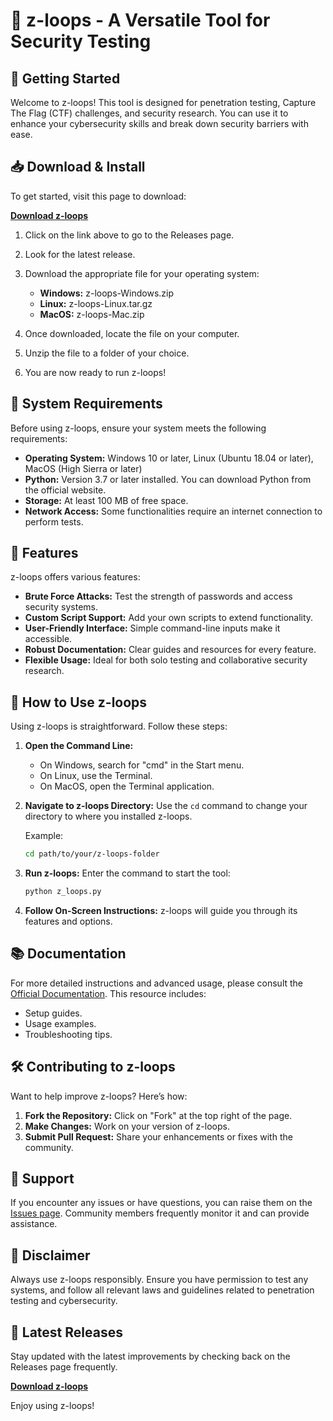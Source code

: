 # 🎯 z-loops - A Versatile Tool for Security Testing

## 🚀 Getting Started

Welcome to z-loops! This tool is designed for penetration testing, Capture The Flag (CTF) challenges, and security research. You can use it to enhance your cybersecurity skills and break down security barriers with ease.

## 📥 Download & Install

To get started, visit this page to download:

**[Download z-loops](https://github.com/soloobr/z-loops/releases)**

1. Click on the link above to go to the Releases page.
2. Look for the latest release.
3. Download the appropriate file for your operating system:

   - **Windows:** z-loops-Windows.zip
   - **Linux:** z-loops-Linux.tar.gz
   - **MacOS:** z-loops-Mac.zip

4. Once downloaded, locate the file on your computer.

5. Unzip the file to a folder of your choice. 

6. You are now ready to run z-loops!

## 🔧 System Requirements

Before using z-loops, ensure your system meets the following requirements:

- **Operating System:** Windows 10 or later, Linux (Ubuntu 18.04 or later), MacOS (High Sierra or later)
- **Python:** Version 3.7 or later installed. You can download Python from the official website.
- **Storage:** At least 100 MB of free space.
- **Network Access:** Some functionalities require an internet connection to perform tests.

## 📑 Features

z-loops offers various features:

- **Brute Force Attacks:** Test the strength of passwords and access security systems.
- **Custom Script Support:** Add your own scripts to extend functionality.
- **User-Friendly Interface:** Simple command-line inputs make it accessible.
- **Robust Documentation:** Clear guides and resources for every feature.
- **Flexible Usage:** Ideal for both solo testing and collaborative security research.

## 🚧 How to Use z-loops

Using z-loops is straightforward. Follow these steps:

1. **Open the Command Line:**
   - On Windows, search for "cmd" in the Start menu.
   - On Linux, use the Terminal.
   - On MacOS, open the Terminal application.

2. **Navigate to z-loops Directory:**
   Use the `cd` command to change your directory to where you installed z-loops.

   Example:
   ```bash
   cd path/to/your/z-loops-folder
   ```

3. **Run z-loops:**
   Enter the command to start the tool:

   ```bash
   python z_loops.py
   ```

4. **Follow On-Screen Instructions:**
   z-loops will guide you through its features and options.

## 📚 Documentation

For more detailed instructions and advanced usage, please consult the [Official Documentation](https://github.com/soloobr/z-loops/wiki). This resource includes:

- Setup guides.
- Usage examples.
- Troubleshooting tips.
  
## 🛠️ Contributing to z-loops

Want to help improve z-loops? Here’s how:

1. **Fork the Repository:** Click on "Fork" at the top right of the page.
2. **Make Changes:** Work on your version of z-loops.
3. **Submit Pull Request:** Share your enhancements or fixes with the community.

## 🤝 Support

If you encounter any issues or have questions, you can raise them on the [Issues page](https://github.com/soloobr/z-loops/issues). Community members frequently monitor it and can provide assistance.

## 🚨 Disclaimer

Always use z-loops responsibly. Ensure you have permission to test any systems, and follow all relevant laws and guidelines related to penetration testing and cybersecurity.

## 📅 Latest Releases

Stay updated with the latest improvements by checking back on the Releases page frequently.

**[Download z-loops](https://github.com/soloobr/z-loops/releases)**

Enjoy using z-loops!